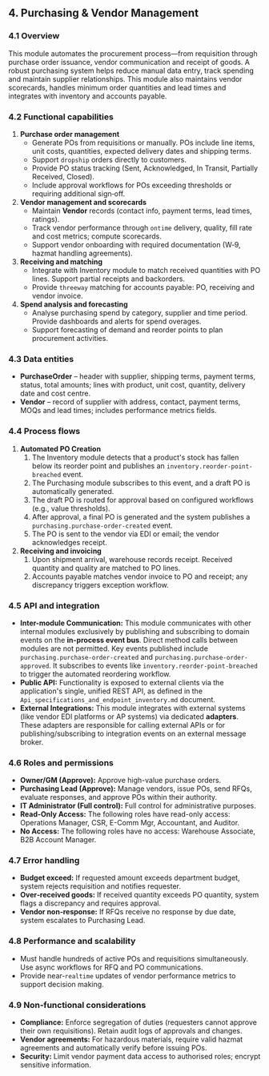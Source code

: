 ## 4. Purchasing & Vendor Management

### 4.1 Overview

This module automates the procurement process—from requisition through
purchase order issuance, vendor communication and receipt of goods. A
robust purchasing system helps reduce manual data entry, track spending
and maintain supplier relationships. This module also maintains vendor scorecards, handles
minimum order quantities and lead times and integrates with inventory
and accounts payable.

### 4.2 Functional capabilities

1. **Purchase order management**
    - Generate POs from requisitions or manually. POs include line
        items, unit costs, quantities, expected delivery dates and
        shipping terms.
    - Support `dropship` orders directly to customers.
    - Provide PO status tracking (Sent, Acknowledged, In Transit,
        Partially Received, Closed).
    - Include approval workflows for POs exceeding thresholds or
        requiring additional sign‑off.
2. **Vendor management and scorecards**
    - Maintain **Vendor** records (contact info, payment terms, lead
        times, ratings).
    - Track vendor performance through `ontime` delivery, quality, fill
        rate and cost metrics; compute scorecards.
    - Support vendor onboarding with required documentation (W‑9,
        hazmat handling agreements).
3. **Receiving and matching**
    - Integrate with Inventory module to match received quantities
        with PO lines. Support partial receipts and backorders.
    - Provide `threeway` matching for accounts payable: PO, receiving
        and vendor invoice.
4. **Spend analysis and forecasting**
    - Analyse purchasing spend by category, supplier and time period.
        Provide dashboards and alerts for spend overages.
    - Support forecasting of demand and reorder points to plan
        procurement activities.

### 4.3 Data entities

- **PurchaseOrder** – header with supplier, shipping terms, payment
    terms, status, total amounts; lines with product, unit cost,
    quantity, delivery date and cost centre.
- **Vendor** – record of supplier with address, contact, payment
    terms, MOQs and lead times; includes performance metrics fields.

### 4.4 Process flows

1. **Automated PO Creation**
    1. The Inventory module detects that a product's stock has fallen below its reorder point and publishes an `inventory.reorder-point-breached` event.
    2. The Purchasing module subscribes to this event, and a draft PO is automatically generated.
    3. The draft PO is routed for approval based on configured workflows (e.g., value thresholds).
    4. After approval, a final PO is generated and the system publishes a `purchasing.purchase-order-created` event.
    5. The PO is sent to the vendor via EDI or email; the vendor acknowledges receipt.
2. **Receiving and invoicing**
    1. Upon shipment arrival, warehouse records receipt. Received
        quantity and quality are matched to PO lines.
    2. Accounts payable matches vendor invoice to PO and receipt; any
        discrepancy triggers exception workflow.

### 4.5 API and integration

- **Inter-module Communication:** This module communicates with other internal modules exclusively by publishing and subscribing to domain events on the **in-process event bus**. Direct method calls between modules are not permitted. Key events published include `purchasing.purchase-order-created` and `purchasing.purchase-order-approved`. It subscribes to events like `inventory.reorder-point-breached` to trigger the automated reordering workflow.
- **Public API:** Functionality is exposed to external clients via the application's single, unified REST API, as defined in the `Api_specifications_and_endpoint_inventory.md` document.
- **External Integrations:** This module integrates with external systems (like vendor EDI platforms or AP systems) via dedicated **adapters**. These adapters are responsible for calling external APIs or for publishing/subscribing to integration events on an external message broker.

### 4.6 Roles and permissions

- **Owner/GM (Approve):** Approve high-value purchase orders.
- **Purchasing Lead (Approve):** Manage vendors, issue POs, send RFQs, evaluate responses, and approve POs within their authority.
- **IT Administrator (Full control):** Full control for administrative purposes.
- **Read-Only Access:** The following roles have read-only access: Operations Manager, CSR, E-Comm Mgr, Accountant, and Auditor.
- **No Access:** The following roles have no access: Warehouse Associate, B2B Account Manager.

### 4.7 Error handling

- **Budget exceed:** If requested amount exceeds department budget,
    system rejects requisition and notifies requester.
- **Over‑received goods:** If received quantity exceeds PO quantity,
    system flags a discrepancy and requires approval.
- **Vendor non‑response:** If RFQs receive no response by due date,
    system escalates to Purchasing Lead.

### 4.8 Performance and scalability

- Must handle hundreds of active POs and requisitions simultaneously.
    Use async workflows for RFQ and PO communications.
- Provide near‑`realtime` updates of vendor performance metrics to
    support decision making.

### 4.9 Non‑functional considerations

- **Compliance:** Enforce segregation of duties (requesters cannot
    approve their own requisitions). Retain audit logs of approvals and
    changes.
- **Vendor agreements:** For hazardous materials, require valid hazmat
    agreements and automatically verify before issuing POs.
- **Security:** Limit vendor payment data access to authorised roles;
    encrypt sensitive information.
